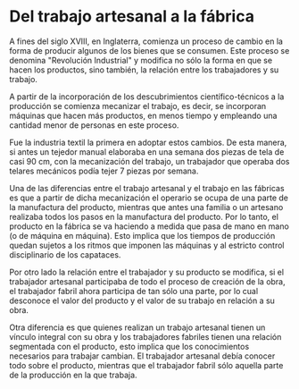 # Del trabajo artesanal a la fábrica

A fines del siglo XVIII, en Inglaterra, comienza un proceso de cambio en la forma de producir algunos de los bienes que se consumen. Este proceso se denomina "Revolución Industrial" y modifica no sólo la forma en que se hacen los productos, sino también, la relación entre los trabajadores y su trabajo.

A partir de la incorporación de los descubrimientos científico-técnicos a la producción se comienza mecanizar el trabajo, es decir, se incorporan máquinas que hacen más productos, en menos tiempo y empleando una cantidad menor de personas en este proceso. 

Fue la industria textil la primera en adoptar estos cambios. De esta manera, si antes un tejedor manual elaboraba en una semana dos piezas de tela de casi 90 cm, con la mecanización del trabajo, un trabajador que operaba dos telares mecánicos podía tejer 7 piezas por semana.

Una de las diferencias entre el trabajo artesanal y el trabajo en las fábricas es que a partir de dicha mecanización el operario se ocupa de una parte de la manufactura del producto, mientras que antes una familia o un artesano realizaba todos los pasos en la manufactura del producto. Por lo tanto, el producto en la fábrica se va haciendo a medida que pasa de mano en mano (o de máquina en máquina). Esto implica que los tiempos de producción quedan sujetos a los ritmos que imponen las máquinas y al estricto control disciplinario de los capataces. 

Por otro lado la relación entre el trabajador y su producto se modifica, si el trabajador artesanal participaba de todo el proceso de creación de la obra, el trabajador fabril ahora participa de tan sólo una parte, por lo cual desconoce el valor del producto y el valor de su trabajo en relación a su obra.

Otra diferencia es que quienes realizan un trabajo artesanal tienen un vínculo integral con su obra y los trabajadores fabriles tienen una relación segmentada con el producto, esto implica que los conocimientos necesarios para trabajar cambian. El trabajador artesanal debía  conocer todo sobre el producto, mientras que el trabajador fabril sólo aquella parte de la producción en la que trabaja.
